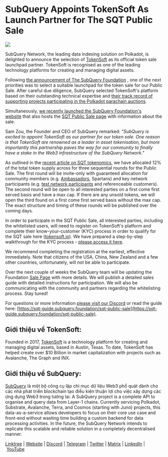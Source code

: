 # SubQuery Appoints TokenSoft As Launch Partner for The SQT Public Sale

![](https://miro.medium.com/max/1400/0*xDmQKP6rTqTXVpx6)

SubQuery Network, the leading data indexing solution on Polkadot, is delighted to announce the selection of [TokenSoft](https://www.tokensoft.io/) as its official token sale launchpad partner. TokenSoft is recognised as one of the leading technology platforms for creating and managing digital assets.

Following [the announcement of The SubQuery Foundation](./20220617-foundation-launch.md) , one of the next priorities was to select a suitable launchpad for the token sale for our Public Sale. After careful due diligence, SubQuery selected TokenSoft's platform based on their outstanding technical expertise and [their track record of supporting projects participating in the Polkadot parachain auctions](https://blog.tokensoft.io/tokensoft-announces-support-for-polkadot-parachains-fbb0bf317125?gi=20d3d7c28f52).

Simultaneously, [we recently launched the SubQuery Foundation's website](https://subquery.foundation/) that also hosts the [SQT Public Sale page](https://www.subquery.foundation/publicsale) with information about the sale.

Sam Zou, the Founder and CEO of SubQuery remarked: *"SubQuery is excited to appoint TokenSoft as our partner for our token sale. One reason is that TokenSoft are renowned as a leader in asset tokenisation, but more importantly this partnership paves the way for our community to finally have a stake in the Web3 infrastructure of the SubQuery Network."*

As outlined in the [recent article on SQT tokenomics](./20211220-tokenomics.md), we have allocated 12% of the total token supply across for three sequential rounds for the Public Sale. The first round will be invite-only with guaranteed allocation for community members (e.g. [Ambassadors](./20210713-Introducing-the-SubQuery-Ambassador-Program.md), Spartans) and key network participants (e.g. [test network participants](./20211202-indexer-invitation.md) and referenceable customers). The second round will be open to all interested parties on a first come first served basis and have a max cap. If there are any unsold tokens, we will open the third found on a first come first served basis without the max cap. The exact structure and timing of these rounds will be published over the coming days.

In order to participate in the SQT Public Sale, all interested parties, including the whitelisted users, will need to register on TokenSoft's platform and complete their know-your-customer (KYC) process in order to qualify for the SQT sale here ([tokensoft.io](https://community.tokensoft.io/)). We have prepared a step-by-step walkthrough for the KYC process - [please access it here](https://sqt-guide.subquery.foundation/sqt-public-sale/).

We recommend completing the registration at the earliest, effective immediately. Note that citizens of the USA, China, New Zealand and a few other countries, unfortunately, will not be able to participate.

Over the next couple of weeks the SubQuery team will be updating the Foundation [Sale Page](https://www.subquery.foundation/publicsale) with more details. We will publish a detailed sales guide with detailed instructions for participation. We will also be communicating with the community and partners regarding the whitelisting process. Stay tuned!

For questions or more information [please visit our Discord](https://discord.com/invite/SubQuery) or read the guide here: [https://sqt-guide.subquery.foundation/sqt-public-sale](https://sqt-guide.subquery.foundation/sqt-public-sale).

## Giới thiệu về TokenSoft:

Founded in 2017, [TokenSoft](https://tokensoft.io/) is a technology platform for creating and managing digital assets, based in Austin, Texas. To date, TokenSoft has helped create over $10 Billion in market capitalization with projects such as Avalanche, The Graph and INX.

## Giới thiệu về SubQuery:

[SubQuery](https://subquery.network/) là một bộ công cụ lập chỉ mục dữ liệu Web3 phổ quát dành cho các nhà phát triển blockchain tạo điều kiện thuận lợi cho việc xây dựng các ứng dụng Web3 trong tương lai. A SubQuery project is a complete API to organise and query data from Layer-1 chains. Currently servicing Polkadot, Substrate, Avalanche, Terra, and Cosmos (starting with Juno) projects, this data-as-a-service allows developers to focus on their core use case and front-end without wasting time building a custom backend for data processing activities. In the future, the SubQuery Network intends to replicate this scalable and reliable solution in a completely decentralised manner.

​​[Linktree](https://linktr.ee/subquerynetwork) | [Website](https://subquery.network/) | [Discord](https://discord.com/invite/78zg8aBSMG) | [Telegram](https://t.me/subquerynetwork) | [Twitter](https://twitter.com/subquerynetwork) | [Matrix](https://matrix.to/#/#subquery:matrix.org) | [LinkedIn](https://www.linkedin.com/company/subquery) | [YouTube](https://www.youtube.com/channel/UCi1a6NUUjegcLHDFLr7CqLw)
